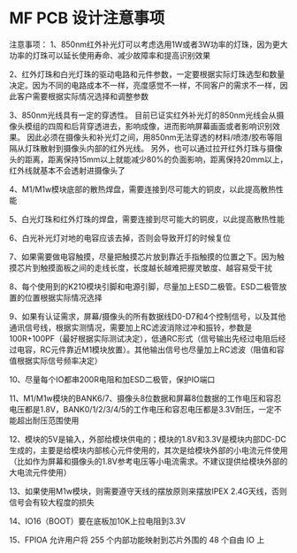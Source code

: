 
# MF PCB 设计注意事项

注意事项：
1、850nm红外补光灯可以考虑选用1W或者3W功率的灯珠，因为更大功率的灯珠可以延长使用寿命、减少故障率和提高识别效果

2、红外灯珠和白光灯珠的驱动电路和元件参数，一定要根据实际灯珠选型和数量决定。因为不同的电路成本不一样，亮度感觉不一样，不同客户的需求不一样，因此客户需要根据实际情况选择和调整参数

3、850nm光线具有一定的穿透性。
目前已证实红外补光灯的850nm光线会从摄像头模组的四周和后背穿透进去，影响成像，进而影响屏幕画面或者影响识别效果。
因此必须在摄像头和补光灯之间，用850nm无法穿透的材料/喷漆/胶布等阻隔从灯珠散射到摄像头内部的红外光线。
另外，也可以通过拉开红外灯珠与摄像头的距离，距离保持15mm以上就能减少80%的负面影响，距离保持20mm以上，红外线就基本不会透射进摄像头了

4、M1/M1w模块底部的散热焊盘，需要连接到尽可能大的铜皮，以此提高散热性能

5、白光灯珠和红外灯珠的焊盘，需要连接到尽可能大的铜皮，以此提高散热性能

6、白光补光灯对地的电容应该去掉，否则会导致开灯的时候复位

7、如果需要做电容触摸，尽量把触摸芯片放到靠近手指触摸的位置之下。因为触摸芯片到触摸面板之间的走线长度，长度越长越难把握灵敏度、越容易受干扰

8、每个使用到的K210模块引脚和电源引脚，尽量加上ESD二极管。ESD二极管放置的位置根据实际情况选择

9、如果有认证需求，屏幕/摄像头的所有数据线D0-D7和4个控制信号，以及其他通讯信号线，根据实测情况，需要加上RC滤波消除过冲和振铃，参数是100R+100PF（最好根据实际测试决定），低通RC形式（信号输出先经过电阻后经过电容，RC元件靠近M1模块放置）。其他输出信号也尽量加上RC滤波（阻值和容值根据实际信号频率决定）

10、尽量每个IO都串200R电阻和加ESD二极管，保护IO端口

11、M1/M1w模块的BANK6/7、摄像头8位数据和屏幕8位数据的工作电压和容忍电压都是1.8V，BANK0/1/2/3/4/5的工作电压和容忍电压都是3.3V耐压，一定不能超出耐压范围使用

12、模块的5V是输入，外部给模块供电的；模块的1.8V和3.3V是模块内部DC-DC生成的，主要是给模块内部核心元件使用的，其次是给模块外部的小电流元件使用（比如作为屏幕和摄像头的1.8V参考电压等小电流需求。不建议提供给模块外部的大电流元件使用）

13、如果使用M1w模块，则需要遵守天线的摆放原则来摆放IPEX 2.4G天线，否则信号会有较大程度的损失

14、IO16（BOOT）要在底板加10K上拉电阻到3.3V

15、FPIOA 允许用户将 255 个内部功能映射到芯片外围的 48 个自由 IO 上